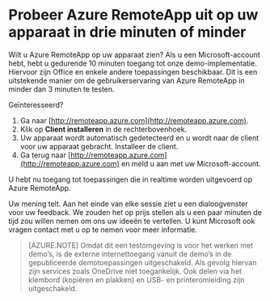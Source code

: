 
<properties
    pageTitle="Probeer Azure RemoteApp uit op uw apparaat in drie minuten of minder | Microsoft Azure"
    description="Probeer de functionaliteit van Azure RemoteApp uit zonder de service te installeren."
    services="remoteapp"
    documentationCenter=""
    authors="lizap"
    manager="mbaldwin" />

<tags
    ms.service="remoteapp"
    ms.workload="compute"
    ms.tgt_pltfrm="na"
    ms.devlang="na"
    ms.topic="hero-article"
    ms.date="05/31/2016"
    ms.author="mbaldwin" />



# Probeer Azure RemoteApp uit op uw apparaat in drie minuten of minder

Wilt u Azure RemoteApp op uw apparaat zien? Als u een Microsoft-account hebt, hebt u gedurende 10 minuten toegang tot onze demo-implementatie. Hiervoor zijn Office en enkele andere toepassingen beschikbaar. Dit is een uitstekende manier om de gebruikerservaring van Azure RemoteApp in minder dan 3 minuten te testen.

Geïnteresseerd?

1. Ga naar [http://remoteapp.azure.com](http://remoteapp.azure.com).
2. Klik op **Client installeren** in de rechterbovenhoek.  
3. Uw apparaat wordt automatisch gedetecteerd en u wordt naar de client voor uw apparaat gebracht. Installeer de client.
4. Ga terug naar [http://remoteapp.azure.com](http://remoteapp.azure.com) en meld u aan met uw Microsoft-account.

U hebt nu toegang tot toepassingen die in realtime worden uitgevoerd op Azure RemoteApp.

Uw mening telt. Aan het einde van elke sessie ziet u een dialoogvenster voor uw feedback. We zouden het op prijs stellen als u een paar minuten de tijd zou willen nemen om ons uw ideeën te vertellen. U kunt Microsoft ook vragen contact met u op te nemen voor meer informatie.

>[AZURE.NOTE] Omdat dit een testomgeving is voor het werken met demo’s, is de externe internettoegang vanuit de demo’s in de gepubliceerde demotoepassingen uitgeschakeld. Als gevolg hiervan zijn services zoals OneDrive niet toegankelijk. Ook delen via het klembord (kopiëren en plakken) en USB- en printeromleiding zijn uitgeschakeld.  



<!--HONumber=Jun16_HO2-->


